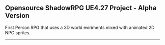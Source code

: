 Opensource ShadowRPG UE4.27 Project - Alpha Version
-------------------------------------
First Person RPG that uses a 3D world eviriments mixed with animated 2D NPC sprites.

-------------------------------------
